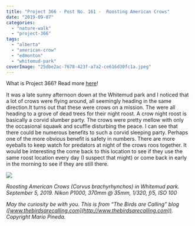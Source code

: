 ```yaml
---
title: "Project 366 - Post No. 161 -  Roosting American Crows"
date: "2019-09-07"
categories: 
  - "nature-walk"
  - "project-366"
tags: 
  - "alberta"
  - "american-crow"
  - "edmonton"
  - "whitemud-park"
coverImage: "25dbe2ac-7678-423f-a7a2-ce616d30fc1a.jpeg"
---
```


What is Project 366? Read more [here](https://thebirdsarecalling.com/2019/03/29/project-366/)!

It was a late sunny afternoon down at the Whitemud park and I noticed that a lot of crows were flying around, all seemingly heading in the same direction.It turns out that these were crows on a mission. The were all heading to a grove of dead trees for their night roost. A crow night roost is basically a corvid slumber party. The crows were pretty mellow with only the occasional squawk and scuffle disturbing the peace. I can see that there could be numerous benefits to such a corvid sleeping party. Perhaps one of the more obvious benefit is safety in numbers. There are more eyeballs to keep watch for predators at night of the crows roos together. It would be interesting the come back to this location to see if they use the same roost location every day (I suspect that might) or come back in early in the morning to see if they are still there.

![](https://thebirdsarecallingandimustgo.files.wordpress.com/2019/09/25dbe2ac-7678-423f-a7a2-ce616d30fc1a.jpeg?w=1024)

_Roosting American Crows (Corvus brachyrhynchos) in Whitemud park. September 5, 2019. Nikon P1000, 370mm @ 35mm, 1/320, f/5, ISO 100_

_May the curiosity be with you. This is from “The Birds are Calling” blog ([www.thebirdsarecalling.com](http://www.thebirdsarecalling.com)). Copyright Mario Pineda._
